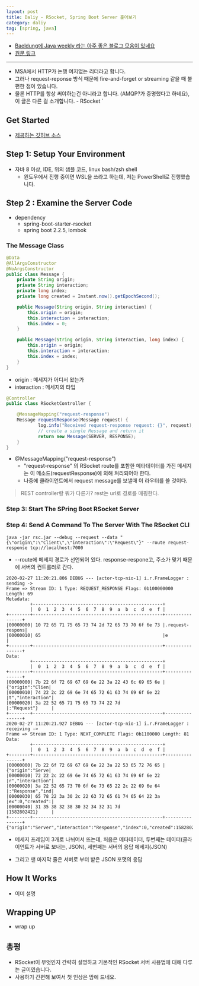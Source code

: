 ```yaml
---
layout: post
title: Daliy - RSocket, Spring Boot Server 훑어보기
category: daliy
tag: [spring, java]
---
```


- [Baeldung에 Java weekly 라는 아주 좋은 블로그 모음이 있네요](https://www.baeldung.com/java-weekly-323)
- [원문 링크](https://spring.io/blog/2020/03/02/getting-started-with-rsocket-spring-boot-server)

---

- MSA에서 HTTP가 논쟁 여지없는 리더라고 합니다.
- 그러나 request-reponse 방식 때문에 fire-and-forget or streaming 같을 때 불편한 점이 있습니다.
- 물론 HTTP를 항상 써야하는건 아니라고 합니다. (AMQP?가 증명했다고 하네요), 이 글은 다른 걸 소개합니다. - RSocket
`
## Get Started

- [제공하는 깃허브 소스](https://github.com/benwilcock/spring-rsocket-demo)

## Step 1: Setup Your Environment

- 자바 8 이상, IDE, 위의 샘플 코드, linux bash/zsh shell
  - 윈도우에서 진행 중이면 WSL을 쓰라고 하는데, 저는 PowerShell로 진행했습니다.

## Step 2 : Examine the Server Code

- dependency
  - spring-boot-starter-rsocket
  - spring boot 2.2.5, lombok

### The Message Class

```java
@Data
@AllArgsConstructor
@NoArgsConstructor
public class Message {
    private String origin;
    private String interaction;
    private long index;
    private long created = Instant.now().getEpochSecond();

    public Message(String origin, String interaction) {
        this.origin = origin;
        this.interaction = interaction;
        this.index = 0;
    }

    public Message(String origin, String interaction, long index) {
        this.origin = origin;
        this.interaction = interaction;
        this.index = index;
    }
}
```

- origin : 메세지가 어디서 왔는가
- interaction : 메세지의 타입

```java
@Controller
public class RSocketController {

    @MessageMapping("request-response")
    Message requestResponse(Message request) {
            log.info("Received request-response request: {}", request);
            // create a single Message and return it
            return new Message(SERVER, RESPONSE);
    }
}
```

- @MessageMapping("request-response")
  - "request-response" 의 RSocket route를 포함한 메타데이터를 가진 메세지는 이 메소드(requestResponse)에 의해 처리되어야 한다.
  - 나중에 클라이언트에서 request message를 보낼때 이 라우터를 쓸 것이다.

> REST controller랑 뭐가 다른가? rest는 url로 경로를 매핑한다.

### Step 3: Start The SPring Boot RSocket Server

### Step 4: Send A Command To The Server With The RSocket CLI

```shell
java -jar rsc.jar --debug --request --data "{\"origin\":\"Client\",\"interaction\":\"Request\"}" --route request-response tcp://localhost:7000
```

- --route에 메세지 경로가 선언되어 있다. response-respone고, 주소가 맞기 때문에 서버의 컨트롤러로 간다.

```
2020-02-27 11:20:21.806 DEBUG --- [actor-tcp-nio-1] i.r.FrameLogger : sending ->
Frame => Stream ID: 1 Type: REQUEST_RESPONSE Flags: 0b100000000 Length: 69
Metadata:
         +-------------------------------------------------+
         |  0  1  2  3  4  5  6  7  8  9  a  b  c  d  e  f |
+--------+-------------------------------------------------+----------------+
|00000000| 10 72 65 71 75 65 73 74 2d 72 65 73 70 6f 6e 73 |.request-respons|
|00000010| 65                                              |e               |
+--------+-------------------------------------------------+----------------+
Data:
         +-------------------------------------------------+
         |  0  1  2  3  4  5  6  7  8  9  a  b  c  d  e  f |
+--------+-------------------------------------------------+----------------+
|00000000| 7b 22 6f 72 69 67 69 6e 22 3a 22 43 6c 69 65 6e |{"origin":"Clien|
|00000010| 74 22 2c 22 69 6e 74 65 72 61 63 74 69 6f 6e 22 |t","interaction"|
|00000020| 3a 22 52 65 71 75 65 73 74 22 7d                |:"Request"}     |
+--------+-------------------------------------------------+----------------+
2020-02-27 11:20:21.927 DEBUG --- [actor-tcp-nio-1] i.r.FrameLogger : receiving ->
Frame => Stream ID: 1 Type: NEXT_COMPLETE Flags: 0b1100000 Length: 81
Data:
         +-------------------------------------------------+
         |  0  1  2  3  4  5  6  7  8  9  a  b  c  d  e  f |
+--------+-------------------------------------------------+----------------+
|00000000| 7b 22 6f 72 69 67 69 6e 22 3a 22 53 65 72 76 65 |{"origin":"Serve|
|00000010| 72 22 2c 22 69 6e 74 65 72 61 63 74 69 6f 6e 22 |r","interaction"|
|00000020| 3a 22 52 65 73 70 6f 6e 73 65 22 2c 22 69 6e 64 |:"Response","ind|
|00000030| 65 78 22 3a 30 2c 22 63 72 65 61 74 65 64 22 3a |ex":0,"created":|
|00000040| 31 35 38 32 38 30 32 34 32 31 7d                |1582802421}     |
+--------+-------------------------------------------------+----------------+
{"origin":"Server","interaction":"Response","index":0,"created":1582802421}

```

- 메세지 프레임이 3개로 나뉘어서 뜨는데, 처음은 메타데이터, 두번째는 데이터(클라이언트가 서버로 보내는, JSON), 세번째는 서버의 응답 메세지(JSON)

- 그리고 맨 마지막 줄은 서버로 부터 받은 JSON 포맷의 응답

## How It Works

- 이미 설명

## Wrapping UP

- wrap up

## 총평

- RSocket이 무엇인지 간략히 설명하고 기본적인 RSocket 서버 사용법에 대해 다루는 글이였습니다.
- 사용하기 간편해 보여서 첫 인상은 맘에 드네요.
